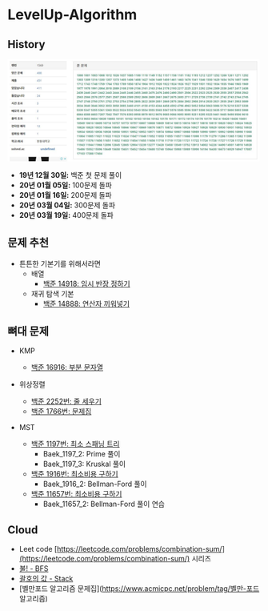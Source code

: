 # LevelUp-Algorithm

## History 

![400](/img/400.JPG)

- __19년 12월 30일:__ 백준 첫 문제 풀이
- __20년 01월 05일:__ 100문제 돌파
- __20년 01월 16일:__ 200문제 돌파
- __20년 03월 04일:__ 300문제 돌파 
- __20년 03월 19일:__ 400문제 돌파


## 문제 추천

- 튼튼한 기본기를 위해서라면
    - 배열
        - [백준 14918: 임시 반장 정하기](https://www.acmicpc.net/problem/14918)
    - 재귀 탐색 기본
	    - [백준 14888: 연산자 끼워넣기](https://www.acmicpc.net/problem/14888)


## 뼈대 문제

- KMP
	- [백준 16916: 부분 문자열](https://www.acmicpc.net/problem/16916)

- 위상정렬
    - [백준 2252번: 줄 세우기](https://www.acmicpc.net/problem/2252)
    - [백준 1766번: 문제집](https://www.acmicpc.net/problem/1766)
- MST
    - [백준 1197번: 최소 스패닝 트리](https://www.acmicpc.net/problem/1197)
        - Baek_1197_2: Prime 풀이
        - Baek_1197_3: Kruskal 풀이
    - [백준 1916번: 최소비용 구하기](https://www.acmicpc.net/problem/1916)
        - Baek_1916_2: Bellman-Ford 풀이
    - [백준 11657번: 최소비용 구하기](https://www.acmicpc.net/problem/11657)
        - Baek_11657_2: Bellman-Ford 풀이 연습


## Cloud
- Leet code [https://leetcode.com/problems/combination-sum/](https://leetcode.com/problems/combination-sum/) 시리즈
- [불! - BFS](https://www.acmicpc.net/problem/4179)
- [괄호의 값 - Stack](https://www.acmicpc.net/problem/2504)
- [벨만포드 알고리즘 문제집](https://www.acmicpc.net/problem/tag/벨만-포드 알고리즘)